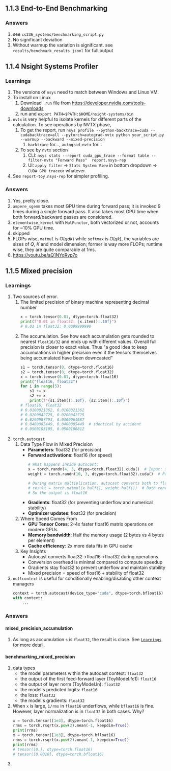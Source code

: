 ## 1.1.3 End-to-End Benchmarking
### Answers
1. see `cs336_systems/benchmarking_script.py` 
1. No significant deviation 
1. Without warmup the variation is significant. see `results/benchmark_results.jsonl` for full output

## 1.1.4 Nsight Systems Profiler
### Learnings
1. The versions of `nsys` need to match between Windows and Linux VM.
1. To install on Linux
    1. Download `.run` file from https://developer.nvidia.com/tools-downloads
    1. run and `export PATH=$PATH:$HOME/nsight-systems/bin`
1. `nvtx` is very helpful to isolate kernels for different parts of the calculation. To see operations by NVTX phase, 
    1. To get the report, run `nsys profile --python-backtrace=cuda --cudabacktrace=all --pytorch=autograd-nvtx python your_script.py --warmup --backward --mixed-precision` 
        1. `backtrace` for..., `autograd-nvtx` for...
    1. To see by `nvtx` section
        1. CLI: `nsys stats --report cuda_gpu_trace --format table --filter-nvtx "Forward Pass"  report.nsys-rep`
        1. UI: `apply filter` -> `Stats System View` in bottom dropdown -> `CUDA GPU trace`or whatever.
1. See `report-toy.nsys-rep` for simpler profiling.
### Answers
1. Yes, pretty close.
1. `ampere_sgemm` takes most GPU time during forward pass; it is invoked 9 times during a single forward pass. It also takes most GPU time when both forward/backward passes are considered.
1. `elementwise_kernel` with `MulFunctor`, both vectorized or not, accounts for ~10% GPU time. 
1. skipped
1. FLOPs wise, `matmul` is $O(qdk)$ while `softmax` is $O(qk)$, the variables are sizes of $Q$, $K$ and model dimension; former is way more FLOPs; runtime wise, they are quite comparable at 1ms.
1. https://youtu.be/aQ1NYoRvp7o

## 1.1.5 Mixed precision
### Learnings
1. Two sources of error. 
    1. The limited precision of binary machine representing decimal number
        ```python
        x = torch.tensor(0.01, dtype=torch.float32)
        print(f"0.01 in float32: {x.item():.10f}") 
        # 0.01 in float32: 0.0099999998 
        ```
    1. The accumulation. See how each accumulation gets rounded to nearest `float16/32` and ends up with different values.  Overall full precision is closer to exact value. Thus "a good idea to keep accumulations in higher precision even if the tensors themselves being accumulated have been downcasted" 
        ```python
        s1 = torch.tensor(0, dtype=torch.float16)
        s2 = torch.tensor(0, dtype=torch.float32)
        x = torch.tensor(0.01, dtype=torch.float16)
        print("float16, float32")
        for i in range(5):
            s1 += x
            s2 += x
            print(f"{s1.item():.10f}, {s2.item():.10f}")
        # float16, float32
        # 0.0100021362, 0.0100021362
        # 0.0200042725, 0.0200042725
        # 0.0299987793, 0.0300064087
        # 0.0400085449, 0.0400085449  # identical by accident
        # 0.0500183105, 0.0500106812
        ```
1. `torch.autocast`
    1. Data Type Flow in Mixed Precision
        - **Parameters**: float32 (for precision)
        - **Forward activations**: float16 (for speed) 
            ```python
            # What happens inside autocast:
            x = torch.randn(4, 3, dtype=torch.float32).cuda()  # Input: float32
            weight = torch.randn(10, 3, dtype=torch.float32).cuda()  # Param: float32

            # During matrix multiplication, autocast converts both to float16:
            # result = torch.matmul(x.half(), weight.half())  # Both converted to float16
            # So the output is float16
            ```
        - **Gradients**: float32 (for preventing underflow and numerical stability)
        - **Optimizer updates**: float32 (for precision)
    1. Where Speed Comes From
        - **GPU Tensor Cores**: 2-4x faster float16 matrix operations on modern GPUs
        - **Memory bandwidth**: Half the memory usage (2 bytes vs 4 bytes per element)
        - **Cache efficiency**: 2x more data fits in GPU cache
    1. Key Insights
        - Autocast converts float32→float16→float32 during operations
        - Conversion overhead is minimal compared to compute speedup
        - Gradients stay float32 to prevent underflow and maintain stability
        - Mixed precision = speed of float16 + stability of float32
1. `nullcontext` is useful for conditionally enabling/disabling other context managers
    ```python
    context = torch.autocast(device_type="cuda", dtype=torch.bfloat16) if use_mixed_precision else nullcontext()
    with context:
        ...
    ```

### Answers
#### mixed_precision_accumulation
1. As long as accumulation `s` is `float32`, the result is close. See [`Learnings`](#learnings-1) for more detail.
#### benchmarking_mixed_precision
1. data types
    - the model parameters within the autocast context: `float32`
    - the output of the first feed-forward layer (ToyModel.fc1): `float16`
    - the output of layer norm (ToyModel.ln): `float32`
    - the model's predicted logits: `float16`
    - the loss: `float32`
    - the model's gradients: `float32`
1. When `x` is large, `1/rms` in `float16` underflows, while `bfloat16` is fine. However, layer normalization is in `float32` in both cases. Why?
    ```python
    x = torch.tensor([1e3], dtype=torch.float16)
    rrms = torch.rsqrt(x.pow(2).mean(-1, keepdim=True))
    print(rrms)
    x = torch.tensor([1e3], dtype=torch.bfloat16)
    rrms = torch.rsqrt(x.pow(2).mean(-1, keepdim=True))
    print(rrms)
    # tensor([0.], dtype=torch.float16)
    # tensor([0.0010], dtype=torch.bfloat16)
    ```
1. 
